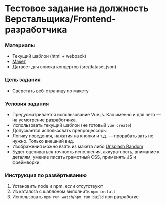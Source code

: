 # Тестовое задание на должность Верстальщика/Frontend-разработчика

### Материалы

- Текущий шаблон (html + webpack)
- [Макет](https://www.figma.com/file/TnOJ3PAga8LNTxh5CDEUJV/%D0%A2%D0%B5%D1%85%D0%BD%D0%B8%D1%87%D0%B5%D1%81%D0%BA%D0%BE%D0%B5-%D0%B7%D0%B0%D0%B4%D0%B0%D0%BD%D0%B8%D0%B5?node-id=0%3A1)
- Датасет для списка концертов (src/dataset.json)

### Цель задания

- Сверстать веб-страницу по макету

### Условия задания

- Предусматривается использование Vue.js. Как именно и для чего — на усмотрение разработчика.
- Использовать текущий шаблон (не готовый `vue create`)
- Допускается использовать препроцессоры
- Логику поведения, нажатия на кнопки и т.д. — прорабатывать не нужно. Только внешний вид.
- Изображения можно взять из макета либо [Unsplash Random](https://source.unsplash.com/random/)
- Будет оцениваться точность исполнения, аккуратность, внимание к деталям, умение писать грамотный CSS, применять JS и фреймворки.

### Инструкция по развёртыванию

1. Установить node и npm, если отсутствуют
2. Из каталога с шаблоном выполнить `npm install`
3. Использовать `npm run watch`/`npm run build` при разработке

